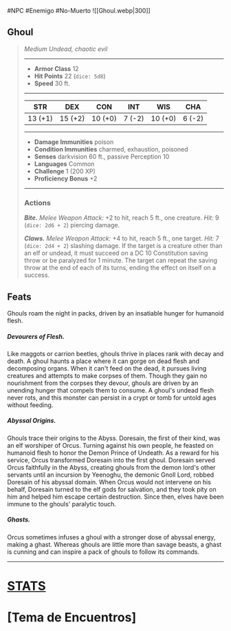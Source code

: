 #NPC #Enemigo #No-Muerto 
![[Ghoul.webp|300]]
## Ghoul
>*Medium Undead, chaotic evil*
>___
>- **Armor Class** 12
>- **Hit Points** 22 (`dice: 5d8`)
>- **Speed** 30 ft.
>___
>|STR|DEX|CON|INT|WIS|CHA|
>|:---:|:---:|:---:|:---:|:---:|:---:|
>|13 (+1)|15 (+2)|10 (+0)|7 (-2)|10 (+0)|6 (-2)|
>___
>- **Damage Immunities** poison
>- **Condition Immunities** charmed, exhaustion, poisoned
>- **Senses** darkvision 60 ft., passive Perception 10
>- **Languages** Common
>- **Challenge** 1 (200 XP)
>- **Proficiency Bonus** +2
>___
>### Actions
>***Bite.*** *Melee Weapon Attack:* +2 to hit, reach 5 ft., one creature. *Hit:* 9 (`dice: 2d6 + 2`) piercing damage.  
>
>***Claws.*** *Melee Weapon Attack:* +4 to hit, reach 5 ft., one target. *Hit:* 7 (`dice: 2d4 + 2`) slashing damage. If the target is a creature other than an elf or undead, it must succeed on a DC 10 Constitution saving throw or be paralyzed for 1 minute. The target can repeat the saving throw at the end of each of its turns, ending the effect on itself on a success.
## Feats
Ghouls roam the night in packs, driven by an insatiable hunger for humanoid flesh.
##### ***Devourers of Flesh.***
Like maggots or carrion beetles, ghouls thrive in places rank with decay and death. A ghoul haunts a place where it can gorge on dead flesh and decomposing organs. When it can't feed on the dead, it pursues living creatures and attempts to make corpses of them. Though they gain no nourishment from the corpses they devour, ghouls are driven by an unending hunger that compels them to consume. A ghoul's undead flesh never rots, and this monster can persist in a crypt or tomb for untold ages without feeding.
##### ***Abyssal Origins.***
Ghouls trace their origins to the Abyss. Doresain, the first of their kind, was an elf worshiper of Orcus. Turning against his own people, he feasted on humanoid flesh to honor the Demon Prince of Undeath. As a reward for his service, Orcus transformed Doresain into the first ghoul. Doresain served Orcus faithfully in the Abyss, creating ghouls from the demon lord's other servants until an incursion by Yeenoghu, the demonic Gnoll Lord, robbed Doresain of his abyssal domain. When Orcus would not intervene on his behalf, Doresain turned to the elf gods for salvation, and they took pity on him and helped him escape certain destruction. Since then, elves have been immune to the ghouls' paralytic touch.
##### ***Ghasts.***
Orcus sometimes infuses a ghoul with a stronger dose of abyssal energy, making a ghast. Whereas ghouls are little more than savage beasts, a ghast is cunning and can inspire a pack of ghouls to follow its commands.
***
# [STATS](https://5e.tools/bestiary.html#ghoul_mm)
# [Tema de Encuentros]